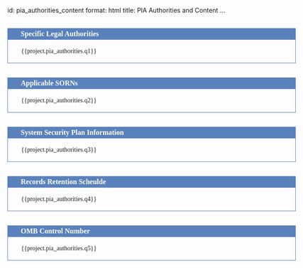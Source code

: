 id: pia_authorities_content
format: html
title: PIA Authorities and Content
...

<style>
  .dos-pta-form {
    font-family: TimesNewRoman, Times, serif;
    width: 650px;
    margin: auto;
  }

  .dos-pta-form h2 {
    font-size: 12pt;
    font-family: TimesNewRoman, Times, serif;
    background-color: rgb(89, 129, 187);
    padding: 4px 30px 4px 30px;
    color: white;
    font-weight: bold;
    margin: 0px 0px 0px 0px;
    margin-top: 2em;
  }

  .dos-pta-form .cell-full {
    border-left: 1px solid rgb(89, 129, 187);
    border-right: 1px solid rgb(89, 129, 187);
    border-bottom: 1px solid rgb(89, 129, 187);padding: 4px 30px 4px 30px;
    font-family: TimesNewRoman, Times, serif;
  }

  .dos-pta-form .cell-left {
    border-left: 1px solid rgb(89, 129, 187);
    border-bottom: 1px solid rgb(89, 129, 187);
    padding: 4px 30px 4px 30px;
    width: 49.5%;
    display: table-cell;
    height: 100%;
  }

  .dos-pta-form .cell-right {
    border-left: 1px solid rgb(89, 129, 187);
    border-right: 1px solid rgb(89, 129, 187);
    border-bottom: 1px solid rgb(89, 129, 187);
    padding: 4px 30px 4px 30px;
    width: 49.5%;
    display: table-cell;
    height: 100%;
    vertical-align: top;
  }

</style>

<div class="dos-pta-form">

  <h2>Specific Legal Authorities</h2>
  <div class="cell-full">
    <p>{{project.pia_authorities.q1}}
  </div>

  <h2>Applicable SORNs</h2>
  <div class="cell-full">
    <p>{{project.pia_authorities.q2}}
  </div>

  <h2>System Security Plan Information</h2>
  <div class="cell-full">
    <p>{{project.pia_authorities.q3}}
  </div>

  <h2>Records Retention Scheulde</h2>
  <div class="cell-full">
    <p>{{project.pia_authorities.q4}}
  </div>

  <h2>OMB Control Number</h2>
  <div class="cell-full">
    <p>{{project.pia_authorities.q5}}
  </div>

 
</div>

